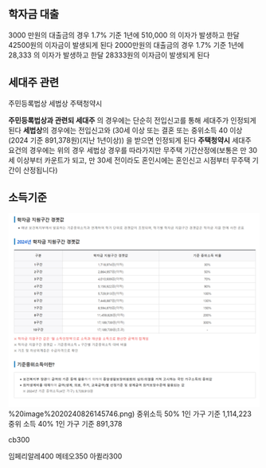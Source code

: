 


## 학자금 대출
3000 만원의 대출금의 경우 1.7% 기준 1년에 510,000 의 이자가 발생하고 한달 42500원의 이자금이 발생되게 된다
2000만원의 대출금의 경우 1.7% 기준 1년에 28,333 의 이자가 발생하고 한달 28333원의 이자금이 발생되게 된다

## 세대주 관련
주민등록법상
세법상
주택청약시


**주민등록법상과 관련되 세대주** 의 경우에는 단순히 전입신고를 통해 세대주가 인정되게 된다
**세법상**의 경우에는 전입신고와 (30세 이상 또는 결혼 또는 중위소득 40 이상(2024 기준 891,378원)(지난 1년이상)) 을 받으면 인정되게 된다
**주택청약시** 세대주 요건의 경우에는 위의 경우 세법상 경우를 따라가지만 무주택 기간산정에(보통은 만 30세 이상부터 카운트가 되고, 만 30세 전이라도 혼인시에는 혼인신고 시점부터 무주택 기간이 산정됩니다)

## 소득기준
![](../08.media/20240826145746.png)%20image%2020240826145746.png)
중위소득 50% 1인 가구 기준 1,114,223
중위 소득 40% 1인 가구 기준 891,378




cb300

임페리알레400
메테오350
아퀼라300